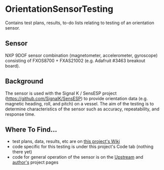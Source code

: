 # OrientationSensorTesting
Contains test plans, results, to-do lists relating to testing of an orientation sensor.

## Sensor
NXP 9DOF sensor combination (magnetometer, accelerometer, gyroscope) consisting of FXOS8700 + FXAS21002 (e.g. Adafruit #3463 breakout board).

## Background
The sensor is used with the Signal K / SensESP project (https://github.com/SignalK/SensESP) to provide orientation data (e.g. magnetic heading, roll, and pitch) on a vessel.
The aim of the testing is to determine characteristics of the sensor such as accuracy, repeatability, and response time.

## Where To Find...
- test plans, data, results, etc are on [this project's Wiki](https://github.com/BjarneBitscrambler/OrientationSensorTesting/wiki)
- code specific for this testing is under this project's Code tab (nothing there yet)
- code for general operation of the sensor is on the [Upstream](https://github.com/SignalK/SensESP) and [author's](https://github.com/BjarneBitscrambler/SensESP) project pages
